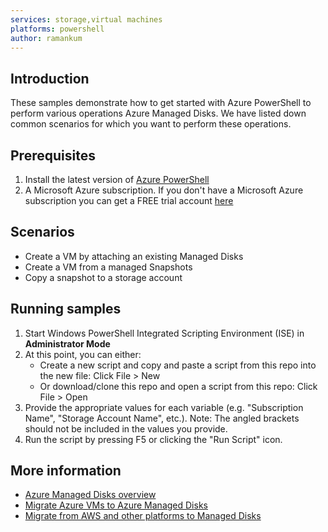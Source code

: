 ```yaml
---
services: storage,virtual machines 
platforms: powershell
author: ramankum
---
```


## Introduction 
These samples demonstrate how to get started with Azure PowerShell to perform various operations Azure Managed Disks. We have listed down common scenarios for which you want to perform these operations.

## Prerequisites
1. Install the latest version of [Azure PowerShell](http://go.microsoft.com/?linkid=9811175&clcid=0x409)
2. A Microsoft Azure subscription. If you don't have a Microsoft Azure subscription you can get a FREE trial account [here](http://go.microsoft.com/fwlink/?LinkId=330212)

## Scenarios 

+ Create a VM by attaching an existing Managed Disks
+ Create a VM from a managed Snapshots
+ Copy a snapshot to a storage account

## Running samples

1. Start Windows PowerShell Integrated Scripting Environment (ISE) in **Administrator Mode**
2. At this point, you can either:
    - Create a new script and copy and paste a script from this repo into the new file: Click File > New
    - Or download/clone this repo and open a script from this repo: Click File > Open
3. Provide the appropriate values for each variable (e.g. "Subscription Name", "Storage Account Name", etc.). Note: The angled brackets should not be included in the values you provide.
4. Run the script by pressing F5 or clicking the "Run Script" icon.

## More information
- [Azure Managed Disks overview](https://docs.microsoft.com/en-us/azure/storage/storage-managed-disks-overview)
- [Migrate Azure VMs to Azure Managed Disks](https://docs.microsoft.com/en-us/azure/virtual-machines/virtual-machines-windows-migrate-to-managed-disks)
- [Migrate from AWS and other platforms to Managed Disks](https://docs.microsoft.com/en-us/azure/virtual-machines/virtual-machines-windows-on-prem-to-azure)

